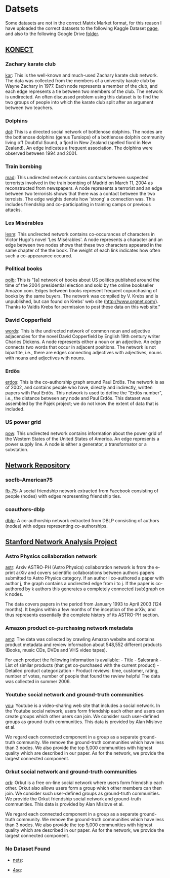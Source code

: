 # Datsets

Some datasets are not in the correct Matrix Market format, for this reason I have uploaded the correct datasets to the following Kaggle Dataset [page](https://www.kaggle.com/datasets/andreabernini/network-community), and also to the following Google Drive [folder](https://drive.google.com/drive/folders/1UFBZmP7FuU0kJHvM691BMpl7UKVtAlBH?usp=sharing).

## [KONECT](http://konect.cc/)

### Zachary karate club

[kar](http://konect.cc/networks/ucidata-zachary/): This is the well-known and much-used Zachary karate club network. The data was collected from the members of a university karate club by Wayne Zachary in 1977. Each node represents a member of the club, and each edge represents a tie between two members of the club. The network is undirected. An often discussed problem using this dataset is to find the two groups of people into which the karate club split after an argument between two teachers.

### Dolphins

[dol](http://konect.cc/networks/dolphins/): This is a directed social network of bottlenose dolphins. The nodes are the bottlenose dolphins (genus Tursiops) of a bottlenose dolphin community living off Doubtful Sound, a fjord in New Zealand (spelled fiord in New Zealand). An edge indicates a frequent association. The dolphins were observed between 1994 and 2001.

### Train bombing

[mad](http://konect.cc/networks/moreno_train/): This undirected network contains contacts between suspected terrorists involved in the train bombing of Madrid on March 11, 2004 as reconstructed from newspapers. A node represents a terrorist and an edge between two terrorists shows that there was a contact between the two terroists. The edge weights denote how 'strong' a connection was. This includes friendship and co-participating in training camps or previous attacks.

### Les Misérables

[lesm](http://konect.cc/networks/moreno_lesmis/): This undirected network contains co-occurances of characters in Victor Hugo's novel 'Les Misérables'. A node represents a character and an edge between two nodes shows that these two characters appeared in the same chapter of the the book. The weight of each link indicates how often such a co-appearance occured.

### Political books

[polb](http://konect.cc/networks/dimacs10-polbooks/): This is "[a] network of books about US politics published around the time of the 2004 presidential election and sold by the online bookseller Amazon.com. Edges between books represent frequent copurchasing of books by the same buyers. The network was compiled by V. Krebs and is unpublished, but can found on Krebs' web site (<http://www.orgnet.com/>). Thanks to Valdis Krebs for permission to post these data on this web site."

### David Copperfield

[words](http://konect.cc/networks/adjnoun_adjacency/): This is the undirected network of common noun and adjective adjacencies for the novel David Copperfield by English 19th century writer Charles Dickens. A node represents either a noun or an adjective. An edge connects two words that occur in adjacent positions. The network is not bipartite, i.e., there are edges connecting adjectives with adjectives, nouns with nouns and adjectives with nouns.

### Erdős

[erdos](http://konect.cc/networks/pajek-erdos/): This is the co-authorship graph around Paul Erdős. The network is as of 2002, and contains people who have, directly and indirectly, written papers with Paul Erdős. This network is used to define the "Erdős number", i.e., the distance between any node and Paul Erdős. This dataset was assembled by the Pajek project; we do not know the extent of data that is included.

### US power grid

[pow](http://konect.cc/networks/opsahl-powergrid/):  This undirected network contains information about the power grid of the Western States of the United States of America. An edge represents a power supply line. A node is either a generator, a transformator or a substation.

## [Network Repository](https://networkrepository.com/index.php)

### socfb-American75

[fb-75](https://networkrepository.com/socfb-American75.php): A social friendship network extracted from Facebook consisting of people (nodes) with edges representing friendship ties.

### coauthors-dblp

[dblp](https://networkrepository.com/ca-coauthors-dblp.php): A co-authorship network extracted from DBLP consisting of authors (nodes) with edges representing co-authorships.

## [Stanford Network Analysis Project](http://snap.stanford.edu/index.html)

### Astro Physics collaboration network

[astr](http://snap.stanford.edu/data/ca-AstroPh.html): Arxiv ASTRO-PH (Astro Physics) collaboration network is from the e-print arXiv and covers scientific collaborations between authors papers submitted to Astro Physics category. If an author i co-authored a paper with author j, the graph contains a undirected edge from i to j. If the paper is co-authored by k authors this generates a completely connected (sub)graph on k nodes.

The data covers papers in the period from January 1993 to April 2003 (124 months). It begins within a few months of the inception of the arXiv, and thus represents essentially the complete history of its ASTRO-PH section.

### Amazon product co-purchasing network metadata

[amz](http://snap.stanford.edu/data/amazon-meta.html): The data was collected by crawling Amazon website and contains product metadata and review information about 548,552 different products (Books, music CDs, DVDs and VHS video tapes).

For each product the following information is available:
    - Title
    - Salesrank
    - List of similar products (that get co-purchased with the current product)
    - Detailed product categorization
    - Product reviews: time, customer, rating, number of votes, number of people that found the review helpful
The data was collected in summer 2006.

### Youtube social network and ground-truth communities

[you](http://snap.stanford.edu/data/com-Youtube.html): Youtube is a video-sharing web site that includes a social network. In the Youtube social network, users form friendship each other and users can create groups which other users can join. We consider such user-defined groups as ground-truth communities. This data is provided by Alan Mislove et al.

We regard each connected component in a group as a separate ground-truth community. We remove the ground-truth communities which have less than 3 nodes. We also provide the top 5,000 communities with highest quality which are described in our paper. As for the network, we provide the largest connected component.

### Orkut social network and ground-truth communities

[ork](http://snap.stanford.edu/data/com-Orkut.html): Orkut is a free on-line social network where users form friendship each other. Orkut also allows users form a group which other members can then join. We consider such user-defined groups as ground-truth communities. We provide the Orkut friendship social network and ground-truth communities. This data is provided by Alan Mislove et al.

We regard each connected component in a group as a separate ground-truth community. We remove the ground-truth communities which have less than 3 nodes. We also provide the top 5,000 communities with highest quality which are described in our paper. As for the network, we provide the largest connected component.

### No Dataset Found

- [nets]():

- [4sq]():
